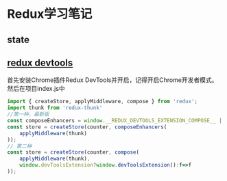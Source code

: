 # Redux学习笔记  

## state  

## [redux devtools](https://github.com/reduxjs/redux-devtools)  

首先安装Chrome插件Redux DevTools并开启，记得开启Chrome开发者模式。然后在项目index.js中  

``` js  
import { createStore, applyMiddleware, compose } from 'redux';
import thunk from 'redux-thunk'
//第一种，最新版  
const composeEnhancers = window.__REDUX_DEVTOOLS_EXTENSION_COMPOSE__ || compose;
const store = createStore(counter, composeEnhancers(
    applyMiddleware(thunk)
));
// 第二种  
const store = createStore(counter, compose(
    applyMiddleware(thunk),
    window.devToolsExtension?window.devToolsExtension():f=>f
));
```  
